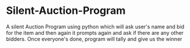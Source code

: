 # Silent-Auction-Program
A silent Auction Program using python which will ask user's name and bid for the item and then again it prompts again and ask if there are any other bidders. Once everyone's done, program will tally and give us the winner
